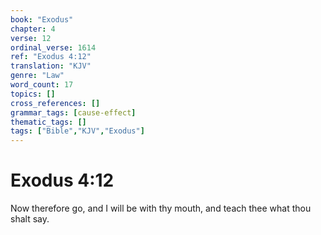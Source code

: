```yaml
---
book: "Exodus"
chapter: 4
verse: 12
ordinal_verse: 1614
ref: "Exodus 4:12"
translation: "KJV"
genre: "Law"
word_count: 17
topics: []
cross_references: []
grammar_tags: [cause-effect]
thematic_tags: []
tags: ["Bible","KJV","Exodus"]
---
```


# Exodus 4:12

Now therefore go, and I will be with thy mouth, and teach thee what thou shalt say.
